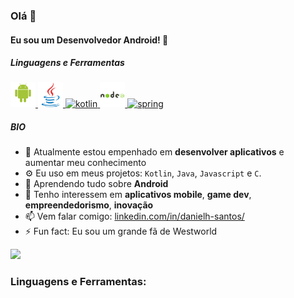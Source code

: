 ### Olá 👋

#### Eu sou um Desenvolvedor Android! 🤖 

##### Linguagens e Ferramentas

<p align="left"> <a href="https://developer.android.com" target="_blank" rel="noreferrer"> <img src="https://raw.githubusercontent.com/devicons/devicon/master/icons/android/android-original-wordmark.svg" alt="android" width="40" height="40"/> </a> <a href="https://www.java.com" target="_blank" rel="noreferrer"> <img src="https://raw.githubusercontent.com/devicons/devicon/master/icons/java/java-original.svg" alt="java" width="40" height="40"/> </a> <a href="https://kotlinlang.org" target="_blank" rel="noreferrer"> <img src="https://www.vectorlogo.zone/logos/kotlinlang/kotlinlang-icon.svg" alt="kotlin" width="40" height="40"/> </a> <a href="https://nodejs.org" target="_blank" rel="noreferrer"> <img src="https://raw.githubusercontent.com/devicons/devicon/master/icons/nodejs/nodejs-original-wordmark.svg" alt="nodejs" width="40" height="40"/> </a> <a href="https://spring.io/" target="_blank" rel="noreferrer"> <img src="https://www.vectorlogo.zone/logos/springio/springio-icon.svg" alt="spring" width="40" height="40"/> </a> </p>

##### BIO

- 🏢 Atualmente estou empenhado em **desenvolver aplicativos** e aumentar meu conhecimento
- ⚙️ Eu uso em meus projetos: `Kotlin`, `Java`, `Javascript` e `C`.
- 🌱 Aprendendo tudo sobre **Android**
- 💬 Tenho interessem em **aplicativos mobile**, **game dev**, **empreendedorismo**, **inovação**
- 📫 Vem falar comigo: [linkedin.com/in/danielh-santos/](https://www.linkedin.com/in/danielh-santos/)
- ⚡️ Fun fact: Eu sou um grande fã de Westworld

![](https://github-readme-stats.vercel.app/api/top-langs/?username=danielh-oliveira&theme=vue&hide_border=false&include_all_commits=false&count_private=false&layout=compact)

<h3 align="left">Linguagens e Ferramentas:</h3>
